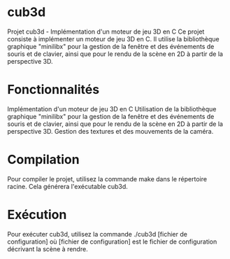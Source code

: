 # cub3d
Projet cub3d - Implémentation d'un moteur de jeu 3D en C
Ce projet consiste à implémenter un moteur de jeu 3D en C. Il utilise la bibliothèque graphique "minilibx" pour la gestion de la fenêtre et des événements de souris et de clavier, ainsi que pour le rendu de la scène en 2D à partir de la perspective 3D.

# Fonctionnalités
Implémentation d'un moteur de jeu 3D en C
Utilisation de la bibliothèque graphique "minilibx" pour la gestion de la fenêtre et des événements de souris et de clavier, ainsi que pour le rendu de la scène en 2D à partir de la perspective 3D.
Gestion des textures et des mouvements de la caméra.
# Compilation
Pour compiler le projet, utilisez la commande make dans le répertoire racine. Cela générera l'exécutable cub3d.

# Exécution
Pour exécuter cub3d, utilisez la commande ./cub3d [fichier de configuration] où [fichier de configuration] est le fichier de configuration décrivant la scène à rendre.

